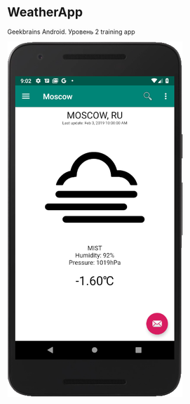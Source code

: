 # WeatherApp
Geekbrains Android. Уровень 2 training app

![preview](images/app_preview.png "Weather in Moscow")
